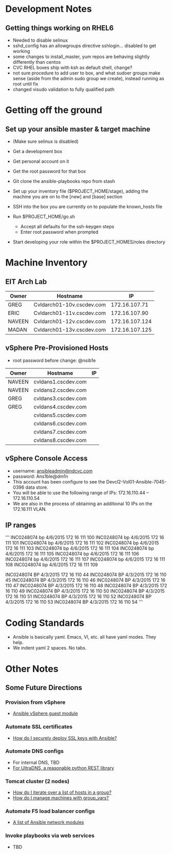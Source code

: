 # Development Notes

## Getting things working on RHEL6
* Needed to disable selinux
* sshd_config has an allowgroups directive sshlogin... disabled to get working
* some changes to install_master, yum repos are behaving slightly differently than centos
* CVC RHEL boxes ship with ksh as default shell, change?
* not sure procedure to add user to box, and what sudoer groups make sense (aside from the admin sudo group we create), instead running as root until fix
* changed visudo validation to fully qualified path

# Getting off the ground

## Set up your ansible master & target machine

* (Make sure selinux is disabled)

* Get a development box
* Get personal account on it
* Get the root password for that box
* Git clone the ansible-playbooks repo from stash
* Set up your inventory file ($PROJECT_HOME/stage), adding the machine you are on to the [new] and [base] section
* SSH into the box you are currently on to populate the known_hosts file
* Run $PROJECT_HOME/go.sh
  * Accept all defaults for the ssh-keygen steps
  * Enter root password when prompted
* Start developing your role within the $PROJECT_HOMES/roles directory

# Machine Inventory

## EIT Arch Lab

| Owner | Hostname                  | IP             |
|-------|---------------------------|----------------|
| GREG 	| Cvldarch01-10v.cscdev.com | 172.16.107.71  |
| ERIC 	| Cvldarch01-11v.cscdev.com | 172.16.107.90  |
| NAVEEN| Cvldarch01-12v.cscdev.com | 172.16.107.124 |
| MADAN | Cvldarch01-13v.cscdev.com | 172.16.107.125 |

## vSphere Pre-Provisioned Hosts
* root password before change: @nsib1e

| Owner | Hostname                  | IP             |
|-------|---------------------------|----------------|
| NAVEEN| cvldans1.cscdev.com       |                |
| NAVEEN| cvldans2.cscdev.com       |                |
| GREG  | cvldans3.cscdev.com       |                |
| GREG  | cvldans4.cscdev.com       |                |
|       | cvldans5.cscdev.com       |                |
|       | cvldans6.cscdev.com       |                |
|       | cvldans7.cscdev.com       |                |
|       | cvldans8.cscdev.com       |                |

## vSphere Console Access
* username: ansibleadmin@ndcvc.com
* password: Ans1ble@dm1n
* This account has been configure to see the Devcl2-Vol01-Ansible-7045-0396 data store.
* You will be able to use the following range of IPs: 172.16.110.44 – 172.16.110.54
* We are also in the process of obtaining an additional 10 IPs on the 172.16.111 VLAN.

## IP ranges
'''
INC0248074 bp 4/6/2015              172        16           111        100
INC0248074 bp 4/6/2015              172        16           111        101
INC0248074 bp 4/6/2015              172        16           111        102
INC0248074 bp 4/6/2015              172        16           111        103
INC0248074 bp 4/6/2015              172        16           111        104
INC0248074 bp 4/6/2015              172        16           111        105
INC0248074 bp 4/6/2015              172        16           111        106
INC0248074 bp 4/6/2015              172        16           111        107
INC0248074 bp 4/6/2015              172        16           111        108
INC0248074 bp 4/6/2015              172        16           111        109

INC0248074 BP 4/3/2015              172        16           110        44
INC0248074 BP 4/3/2015              172        16           110        45
INC0248074 BP 4/3/2015              172        16           110        46
INC0248074 BP 4/3/2015              172        16           110        47
INC0248074 BP 4/3/2015              172        16           110        48
INC0248074 BP 4/3/2015              172        16           110        49
INC0248074 BP 4/3/2015              172        16           110        50
INC0248074 BP 4/3/2015              172        16           110        51
INC0248074 BP 4/3/2015              172        16           110        52
INC0248074 BP 4/3/2015              172        16           110        53
INC0248074 BP 4/3/2015              172        16           110        54
'''



# Coding Standards
* Ansible is basically yaml. Emacs, VI, etc. all have yaml modes. They help.
* We indent yaml 2 spaces. No tabs.

# Other Notes

## Some Future Directions

### Provision from vSphere
* [Ansible vSphere guest module](http://docs.ansible.com/vsphere_guest_module.html)

### Automate SSL certificates
* [How do I securely deploy SSL keys with Ansible?](http://red-badger.com/blog/2014/02/28/deploying-ssl-keys-securely-with-ansible/)

### Automate DNS configs
* For internal DNS, TBD
* [For UltraDNS, a reasonable python REST library](http://docs.python-requests.org/en/latest/index.html)

### Tomcat cluster (2 nodes)
* [How do I iterate over a list of hosts in a group?](http://docs.ansible.com/faq.html)
* [How do I manage machines with group_vars?](https://gist.github.com/anonymous/5e1f88c5acc0dc699093)

### Automate F5 load balancer configs
* [A list of Ansible network modules](http://docs.ansible.com/list_of_network_modules.html)

### Invoke playbooks via web services
* TBD


